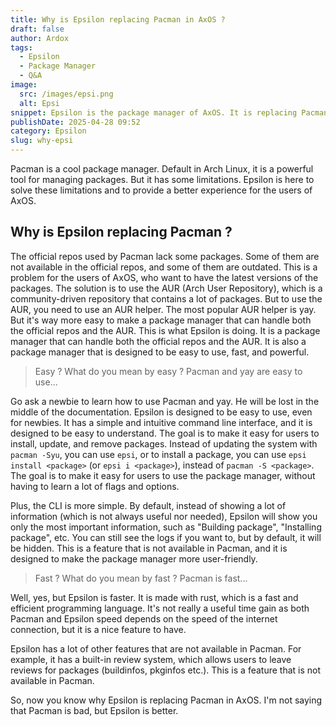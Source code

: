 ```yaml
---
title: Why is Epsilon replacing Pacman in AxOS ?
draft: false
author: Ardox
tags:
  - Epsilon
  - Package Manager
  - Q&A
image:
  src: /images/epsi.png
  alt: Epsi
snippet: Epsilon is the package manager of AxOS. It is replacing Pacman, the previous package manager. Let's see why...
publishDate: 2025-04-28 09:52
category: Epsilon
slug: why-epsi
---
```


Pacman is a cool package manager. Default in Arch Linux, it is a powerful tool for managing packages. But it has some limitations. Epsilon is here to solve these limitations and to provide a better experience for the users of AxOS.

## Why is Epsilon replacing Pacman ?

The official repos used by Pacman lack some packages. Some of them are not available in the official repos, and some of them are outdated. This is a problem for the users of AxOS, who want to have the latest versions of the packages. The solution is to use the AUR (Arch User Repository), which is a community-driven repository that contains a lot of packages. But to use the AUR, you need to use an AUR helper. The most popular AUR helper is yay. But it's way more easy to make a package manager that can handle both the official repos and the AUR. This is what Epsilon is doing. It is a package manager that can handle both the official repos and the AUR. It is also a package manager that is designed to be easy to use, fast, and powerful.

> Easy ? What do you mean by easy ? Pacman and yay are easy to use...

Go ask a newbie to learn how to use Pacman and yay. He will be lost in the middle of the documentation. Epsilon is designed to be easy to use, even for newbies. It has a simple and intuitive command line interface, and it is designed to be easy to understand. The goal is to make it easy for users to install, update, and remove packages. Instead of updating the system with `pacman -Syu`, you can use `epsi`, or to install a package, you can use `epsi install <package>` (or `epsi i <package>`), instead of `pacman -S <package>`. The goal is to make it easy for users to use the package manager, without having to learn a lot of flags and options. 

Plus, the CLI is more simple. By default, instead of showing a lot of information (which is not always useful nor needed), Epsilon will show you only the most important information, such as "Building package", "Installing package", etc. You can still see the logs if you want to, but by default, it will be hidden. This is a feature that is not available in Pacman, and it is designed to make the package manager more user-friendly.

> Fast ? What do you mean by fast ? Pacman is fast...

Well, yes, but Epsilon is faster. It is made with rust, which is a fast and efficient programming language. It's not really a useful time gain as both Pacman and Epsilon speed depends on the speed of the internet connection, but it is a nice feature to have.

Epsilon has a lot of other features that are not available in Pacman. For example, it has a built-in review system, which allows users to leave reviews for packages (buildinfos, pkginfos etc.). This is a feature that is not available in Pacman.

So, now you know why Epsilon is replacing Pacman in AxOS. I'm not saying that Pacman is bad, but Epsilon is better.